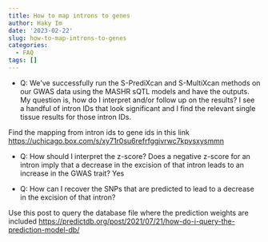 ```yaml
---
title: How to map introns to genes
author: Haky Im
date: '2023-02-22'
slug: how-to-map-introns-to-genes
categories:
  - FAQ
tags: []
---
```


- Q: We've successfully run the S-PrediXcan and S-MultiXcan methods on our GWAS data using the MASHR sQTL models and have the outputs. My question is, how do I interpret and/or follow up on the results? I see a handful of intron IDs that look significant and I find the relevant single tissue results for those intron IDs. 


Find the mapping from intron ids to gene ids in this link
https://uchicago.box.com/s/xy71r0su6refrfggivrwc7kpvsxysmmn


- Q: How should I interpret the z-score? Does a negative z-score for an intron imply that a decrease in the excision of that intron leads to an increase in the GWAS trait? Yes


- Q: How can I recover the SNPs that are predicted to lead to a decrease in the excision of that intron?

Use this post to query the database file where the prediction weights are included https://predictdb.org/post/2021/07/21/how-do-i-query-the-prediction-model-db/
